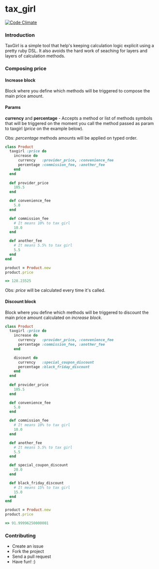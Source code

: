 tax_girl
=======

[![Code Climate](https://codeclimate.com/github/oswaldoferreira/tax_girl/badges/gpa.svg)](https://codeclimate.com/github/oswaldoferreira/tax_girl)

### Introduction

TaxGirl is a simple tool that help's keeping calculation logic explicit using a pretty
ruby DSL. It also avoids the hard work of seaching for layers and layers of calculation methods.

### Composing price

#### Increase block

Block where you define which methods will be triggered to compose the main price amount.

#### Params

**currency** and **percentage** - Accepts a method or list of methods symbols that will be triggered
on the moment you call the method passed as param to taxgirl (*price* on the example below).

Obs: *percentage* methods amounts will be applied on typed order.

```ruby
class Product
  taxgirl :price do
    increase do
      currency   :provider_price, :convenience_fee
      percentage :commission_fee, :another_fee
    end
  end
  
  def provider_price
    105.5
  end

  def convenience_fee
    5.0
  end

  def commission_fee
    # It means 10% to tax girl
    10.0
  end

  def another_fee
    # It means 5.5% to tax girl
    5.5
  end
end

product = Product.new
product.price

=> 128.23525

```

Obs: *price* will be calculated every time it's called.

#### Discount block

Block where you define which methods will be triggered to discount the main price amount calculated on *increase block*.

```ruby
class Product
  taxgirl :price do
    increase do
      currency   :provider_price, :convenience_fee
      percentage :commission_fee, :another_fee
    end

    discount do
      currency   :special_coupon_discount
      percentage :black_friday_discount
    end
  end
  
  def provider_price
    105.5
  end

  def convenience_fee
    5.0
  end

  def commission_fee
    # It means 10% to tax girl
    10.0
  end

  def another_fee
    # It means 5.5% to tax girl
    5.5
  end

  def special_coupon_discount
    20.0
  end

  def black_friday_discount
    # It means 15% to tax girl
    15.0
  end
end

product = Product.new
product.price

=> 91.99996250000001
```

### Contributing

- Create an issue
- Fork the project
- Send a pull request
- Have fun! :)
